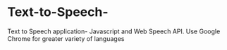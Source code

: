 # Text-to-Speech-
Text to Speech application- Javascript and Web Speech API. Use Google Chrome for greater variety of languages
